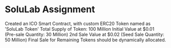 # SoluLab Assignment
Created an ICO Smart Contract, with custom ERC20 Token named as 'SoluLab Token'
Total Supply of Token: 100 Million
Initial Value at $0.01 (Pre-sale Quantity: 30 Million)
2nd Sale Value at $0.02 (Seed Sale Quantity: 50 Million)
Final Sale for Remaining Tokens should be dynamically allocated.
